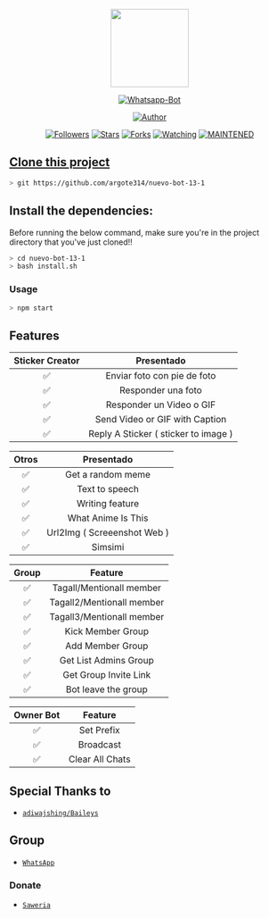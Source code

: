 <p align="center">
<img src="https://i.pinimg.com/originals/c8/cd/39/c8cd396e30f743912d147ba741556832.png" width="140" height="140"/>
</p>
<p align="center">
<a href="#"><img title="Whatsapp-Bot" src="https://img.shields.io/badge/Termux Whatsapp Bot-green?colorA=%23ff0000&colorB=%23017e40&style=for-the-badge"></a>
</p>
<p align="center">
<a href="https://github.com/argote314"><img title="Author" src="https://img.shields.io/badge/Author-argote-red.svg?style=for-the-badge&logo=github"></a>
</p>
<p align="center">
<a href="https://github.com/argote314/nuevo-bot-13-1/watchers"><img title="Followers" src="https://img.shields.io/github/followers/argote314?color=blue&style=flat-square"></a>
<a href="https://github.com/argote314/nuevo-bot-13-1/stargazers/"><img title="Stars" src="https://img.shields.io/github/stars/argote314?color=red&style=flat-square"></a>
<a href="https://github.com/argote314/nuevo-bot-13-1/network/members"><img title="Forks" src="https://img.shields.io/github/forks/argote314/nuevo-bot-13-1?color=red&style=flat-square"></a>
<a href="https://github.com/argote314/watchers"><img title="Watching" src="https://img.shields.io/github/watchers/argote314/nuevo-bot-13-1?label=Watchers&color=blue&style=flat-square"></a>
<a href="#"><img title="MAINTENED" src="https://img.shields.io/badge/MAINTENED-YES-blue.svg"</a>
</p>

## Clone this project

```bash
> git https://github.com/argote314/nuevo-bot-13-1
```

## Install the dependencies:
Before running the below command, make sure you're in the project directory that
you've just cloned!!

```bash
> cd nuevo-bot-13-1
> bash install.sh
```

### Usage
```bash
> npm start
```

## Features

| Sticker Creator |              Presentado           |
| :-----------: | :--------------------------------: |
|       ✅       | Enviar foto con pie de foto      |
|       ✅       | Responder una foto               |
|       ✅       | Responder un Video o GIF         |
|       ✅       | Send Video or GIF with Caption   |
|       ✅       | Reply A Sticker ( sticker to image ) |

| Otros           |     Presentado                    |
| :------------: | :---------------------------------------------: |
|       ✅        |   Get a random meme             |
|       ✅        |   Text to speech                |
|       ✅        |   Writing feature 			   	|
|       ✅        |   What Anime Is This 			|
|       ✅        |   Url2Img ( Screeenshot Web )   |
|       ✅        |   Simsimi		                |

| Group  |                     Feature               |
| :-----------: | :--------------------------------: |
|       ✅        |   Tagall/Mentionall member       |
|       ✅        |   Tagall2/Mentionall member       |
|       ✅        |   Tagall3/Mentionall member       |
|       ✅        |   Kick Member Group	             |
|       ✅        |   Add Member Group	             |
|       ✅        |   Get List Admins Group          |
|       ✅        |   Get Group Invite Link          |
|       ✅        |   Bot leave the group            |

| Owner Bot  |                     Feature           |
| :-----------: | :--------------------------------: |
|       ✅        |   Set Prefix                     |
|       ✅        |   Broadcast                      |
|       ✅        |   Clear All Chats                |

## Special Thanks to
* [`adiwajshing/Baileys`](https://github.com/adiwajshing/Baileys)

## Group
* [`WhatsApp`](https://chat.whatsapp.com/KLfjq8AK4Jz62Pqfz5sv0v)
### Donate
* [`Saweria`](https://saweria.co/donate/mhankbarbar)

